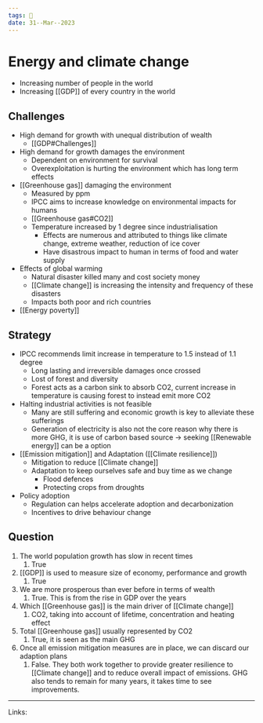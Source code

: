 ```yaml
---
tags: 🌱
date: 31--Mar--2023
---
```


# Energy and climate change

- Increasing number of people in the world
- Increasing [[GDP]] of every country in the world
## Challenges
- High demand for growth with unequal distribution of wealth
    - [[GDP#Challenges]]
- High demand for growth damages the environment
    - Dependent on environment for survival
    - Overexploitation is hurting the environment which has long term effects
- [[Greenhouse gas]] damaging the environment
    - Measured by ppm
    - IPCC aims to increase knowledge on environmental impacts for humans
    - [[Greenhouse gas#CO2]]
    - Temperature increased by 1 degree since industrialisation
        - Effects are numerous and attributed to things like climate change, extreme weather, reduction of ice cover
        - Have disastrous impact to human in terms of food and water supply
- Effects of global warming
    - Natural disaster killed many and cost society money
    - [[Climate change]] is increasing the intensity and frequency of these disasters
    - Impacts both poor and rich countries
- [[Energy poverty]]
## Strategy
- IPCC recommends limit increase in temperature to 1.5 instead of 1.1 degree
    - Long lasting and irreversible damages once crossed
    - Lost of forest and diversity
    - Forest acts as a carbon sink to absorb CO2, current increase in temperature is causing forest to instead emit more CO2
- Halting industrial activities is not feasible
    - Many are still suffering and economic growth is key to alleviate these sufferings
    - Generation of electricity is also not the core reason why there is more GHG, it is use of carbon based source → seeking [[Renewable energy]] can be a option
- [[Emission mitigation]] and Adaptation ([[Climate resilience]])
    - Mitigation to reduce [[Climate change]]
    - Adaptation to keep ourselves safe and buy time as we change
        - Flood defences
        - Protecting crops from droughts
- Policy adoption
    - Regulation can helps accelerate adoption and decarbonization
    - Incentives to drive behaviour change
## Question
1. The world population growth has slow in recent times
    1. True
2. [[GDP]] is used to measure size of economy, performance and growth
    1. True
3. We are more prosperous than ever before in terms of wealth
    1. True. This is from the rise in GDP over the years
4. Which [[Greenhouse gas]] is the main driver of [[Climate change]]
    1. CO2, taking into account of lifetime, concentration and heating effect
5. Total [[Greenhouse gas]] usually represented by CO2
    1. True, it is seen as the main GHG
6. Once all emission mitigation measures are in place, we can discard our adaption plans
    1. False. They both work together to provide greater resilience to [[Climate change]] and to reduce overall impact of emissions. GHG also tends to remain for many years, it takes time to see improvements.

---
Links: 